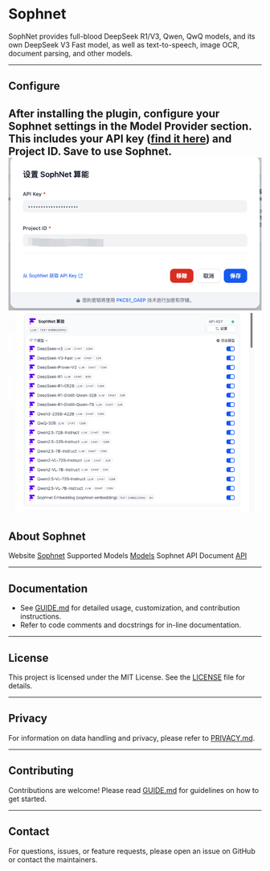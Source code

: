 # Sophnet

SophNet provides full-blood DeepSeek R1/V3, Qwen, QwQ models, and its own DeepSeek V3 Fast model, as well as text-to-speech, image OCR, document parsing, and other models.

---

## Configure

After installing the plugin, configure your Sophnet settings in the Model Provider section. This includes your API key ([find it here](https://www.sophnet.com/#/project/key)) and Project ID. Save to use Sophnet.
![CONFIG](./_assets/01.png)
![CONFIG DONE](./_assets/02.png)
---

## About Sophnet
Website [Sophnet](https://www.sophnet.com/)
Supported Models  [Models](https://www.sophnet.com/#/model/list)
Sophnet API Document [API](https://www.sophnet.com/docs/component/API.html)

---

## Documentation

- See [GUIDE.md](./GUIDE.md) for detailed usage, customization, and contribution instructions.
- Refer to code comments and docstrings for in-line documentation.

---

## License

This project is licensed under the MIT License. See the [LICENSE](./LICENSE) file for details.

---

## Privacy

For information on data handling and privacy, please refer to [PRIVACY.md](./PRIVACY.md).

---

## Contributing

Contributions are welcome! Please read [GUIDE.md](./GUIDE.md) for guidelines on how to get started.

---

## Contact

For questions, issues, or feature requests, please open an issue on GitHub or contact the maintainers.